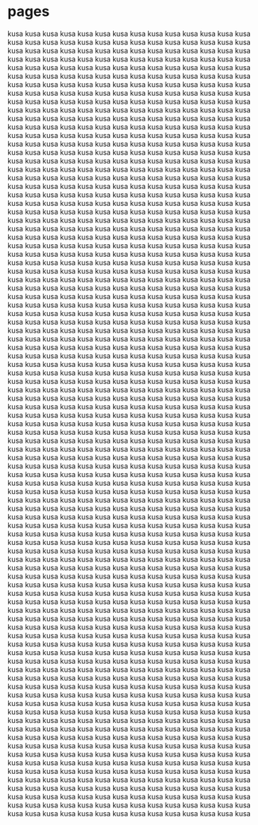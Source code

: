 # pages
kusa
kusa
kusa
kusa
kusa
kusa
kusa
kusa
kusa
kusa
kusa
kusa
kusa
kusa
kusa
kusa
kusa
kusa
kusa
kusa
kusa
kusa
kusa
kusa
kusa
kusa
kusa
kusa
kusa
kusa
kusa
kusa
kusa
kusa
kusa
kusa
kusa
kusa
kusa
kusa
kusa
kusa
kusa
kusa
kusa
kusa
kusa
kusa
kusa
kusa
kusa
kusa
kusa
kusa
kusa
kusa
kusa
kusa
kusa
kusa
kusa
kusa
kusa
kusa
kusa
kusa
kusa
kusa
kusa
kusa
kusa
kusa
kusa
kusa
kusa
kusa
kusa
kusa
kusa
kusa
kusa
kusa
kusa
kusa
kusa
kusa
kusa
kusa
kusa
kusa
kusa
kusa
kusa
kusa
kusa
kusa
kusa
kusa
kusa
kusa
kusa
kusa
kusa
kusa
kusa
kusa
kusa
kusa
kusa
kusa
kusa
kusa
kusa
kusa
kusa
kusa
kusa
kusa
kusa
kusa
kusa
kusa
kusa
kusa
kusa
kusa
kusa
kusa
kusa
kusa
kusa
kusa
kusa
kusa
kusa
kusa
kusa
kusa
kusa
kusa
kusa
kusa
kusa
kusa
kusa
kusa
kusa
kusa
kusa
kusa
kusa
kusa
kusa
kusa
kusa
kusa
kusa
kusa
kusa
kusa
kusa
kusa
kusa
kusa
kusa
kusa
kusa
kusa
kusa
kusa
kusa
kusa
kusa
kusa
kusa
kusa
kusa
kusa
kusa
kusa
kusa
kusa
kusa
kusa
kusa
kusa
kusa
kusa
kusa
kusa
kusa
kusa
kusa
kusa
kusa
kusa
kusa
kusa
kusa
kusa
kusa
kusa
kusa
kusa
kusa
kusa
kusa
kusa
kusa
kusa
kusa
kusa
kusa
kusa
kusa
kusa
kusa
kusa
kusa
kusa
kusa
kusa
kusa
kusa
kusa
kusa
kusa
kusa
kusa
kusa
kusa
kusa
kusa
kusa
kusa
kusa
kusa
kusa
kusa
kusa
kusa
kusa
kusa
kusa
kusa
kusa
kusa
kusa
kusa
kusa
kusa
kusa
kusa
kusa
kusa
kusa
kusa
kusa
kusa
kusa
kusa
kusa
kusa
kusa
kusa
kusa
kusa
kusa
kusa
kusa
kusa
kusa
kusa
kusa
kusa
kusa
kusa
kusa
kusa
kusa
kusa
kusa
kusa
kusa
kusa
kusa
kusa
kusa
kusa
kusa
kusa
kusa
kusa
kusa
kusa
kusa
kusa
kusa
kusa
kusa
kusa
kusa
kusa
kusa
kusa
kusa
kusa
kusa
kusa
kusa
kusa
kusa
kusa
kusa
kusa
kusa
kusa
kusa
kusa
kusa
kusa
kusa
kusa
kusa
kusa
kusa
kusa
kusa
kusa
kusa
kusa
kusa
kusa
kusa
kusa
kusa
kusa
kusa
kusa
kusa
kusa
kusa
kusa
kusa
kusa
kusa
kusa
kusa
kusa
kusa
kusa
kusa
kusa
kusa
kusa
kusa
kusa
kusa
kusa
kusa
kusa
kusa
kusa
kusa
kusa
kusa
kusa
kusa
kusa
kusa
kusa
kusa
kusa
kusa
kusa
kusa
kusa
kusa
kusa
kusa
kusa
kusa
kusa
kusa
kusa
kusa
kusa
kusa
kusa
kusa
kusa
kusa
kusa
kusa
kusa
kusa
kusa
kusa
kusa
kusa
kusa
kusa
kusa
kusa
kusa
kusa
kusa
kusa
kusa
kusa
kusa
kusa
kusa
kusa
kusa
kusa
kusa
kusa
kusa
kusa
kusa
kusa
kusa
kusa
kusa
kusa
kusa
kusa
kusa
kusa
kusa
kusa
kusa
kusa
kusa
kusa
kusa
kusa
kusa
kusa
kusa
kusa
kusa
kusa
kusa
kusa
kusa
kusa
kusa
kusa
kusa
kusa
kusa
kusa
kusa
kusa
kusa
kusa
kusa
kusa
kusa
kusa
kusa
kusa
kusa
kusa
kusa
kusa
kusa
kusa
kusa
kusa
kusa
kusa
kusa
kusa
kusa
kusa
kusa
kusa
kusa
kusa
kusa
kusa
kusa
kusa
kusa
kusa
kusa
kusa
kusa
kusa
kusa
kusa
kusa
kusa
kusa
kusa
kusa
kusa
kusa
kusa
kusa
kusa
kusa
kusa
kusa
kusa
kusa
kusa
kusa
kusa
kusa
kusa
kusa
kusa
kusa
kusa
kusa
kusa
kusa
kusa
kusa
kusa
kusa
kusa
kusa
kusa
kusa
kusa
kusa
kusa
kusa
kusa
kusa
kusa
kusa
kusa
kusa
kusa
kusa
kusa
kusa
kusa
kusa
kusa
kusa
kusa
kusa
kusa
kusa
kusa
kusa
kusa
kusa
kusa
kusa
kusa
kusa
kusa
kusa
kusa
kusa
kusa
kusa
kusa
kusa
kusa
kusa
kusa
kusa
kusa
kusa
kusa
kusa
kusa
kusa
kusa
kusa
kusa
kusa
kusa
kusa
kusa
kusa
kusa
kusa
kusa
kusa
kusa
kusa
kusa
kusa
kusa
kusa
kusa
kusa
kusa
kusa
kusa
kusa
kusa
kusa
kusa
kusa
kusa
kusa
kusa
kusa
kusa
kusa
kusa
kusa
kusa
kusa
kusa
kusa
kusa
kusa
kusa
kusa
kusa
kusa
kusa
kusa
kusa
kusa
kusa
kusa
kusa
kusa
kusa
kusa
kusa
kusa
kusa
kusa
kusa
kusa
kusa
kusa
kusa
kusa
kusa
kusa
kusa
kusa
kusa
kusa
kusa
kusa
kusa
kusa
kusa
kusa
kusa
kusa
kusa
kusa
kusa
kusa
kusa
kusa
kusa
kusa
kusa
kusa
kusa
kusa
kusa
kusa
kusa
kusa
kusa
kusa
kusa
kusa
kusa
kusa
kusa
kusa
kusa
kusa
kusa
kusa
kusa
kusa
kusa
kusa
kusa
kusa
kusa
kusa
kusa
kusa
kusa
kusa
kusa
kusa
kusa
kusa
kusa
kusa
kusa
kusa
kusa
kusa
kusa
kusa
kusa
kusa
kusa
kusa
kusa
kusa
kusa
kusa
kusa
kusa
kusa
kusa
kusa
kusa
kusa
kusa
kusa
kusa
kusa
kusa
kusa
kusa
kusa
kusa
kusa
kusa
kusa
kusa
kusa
kusa
kusa
kusa
kusa
kusa
kusa
kusa
kusa
kusa
kusa
kusa
kusa
kusa
kusa
kusa
kusa
kusa
kusa
kusa
kusa
kusa
kusa
kusa
kusa
kusa
kusa
kusa
kusa
kusa
kusa
kusa
kusa
kusa
kusa
kusa
kusa
kusa
kusa
kusa
kusa
kusa
kusa
kusa
kusa
kusa
kusa
kusa
kusa
kusa
kusa
kusa
kusa
kusa
kusa
kusa
kusa
kusa
kusa
kusa
kusa
kusa
kusa
kusa
kusa
kusa
kusa
kusa
kusa
kusa
kusa
kusa
kusa
kusa
kusa
kusa
kusa
kusa
kusa
kusa
kusa
kusa
kusa
kusa
kusa
kusa
kusa
kusa
kusa
kusa
kusa
kusa
kusa
kusa
kusa
kusa
kusa
kusa
kusa
kusa
kusa
kusa
kusa
kusa
kusa
kusa
kusa
kusa
kusa
kusa
kusa
kusa
kusa
kusa
kusa
kusa
kusa
kusa
kusa
kusa
kusa
kusa
kusa
kusa
kusa
kusa
kusa
kusa
kusa
kusa
kusa
kusa
kusa
kusa
kusa
kusa
kusa
kusa
kusa
kusa
kusa
kusa
kusa
kusa
kusa
kusa
kusa
kusa
kusa
kusa
kusa
kusa
kusa
kusa
kusa
kusa
kusa
kusa
kusa
kusa
kusa
kusa
kusa
kusa
kusa
kusa
kusa
kusa
kusa
kusa
kusa
kusa
kusa
kusa
kusa
kusa
kusa
kusa
kusa
kusa
kusa
kusa
kusa
kusa
kusa
kusa
kusa
kusa
kusa
kusa
kusa
kusa
kusa
kusa
kusa
kusa
kusa
kusa
kusa
kusa
kusa
kusa
kusa
kusa
kusa
kusa
kusa
kusa
kusa
kusa
kusa
kusa
kusa
kusa
kusa
kusa
kusa
kusa
kusa
kusa
kusa
kusa
kusa
kusa
kusa
kusa
kusa
kusa
kusa
kusa
kusa
kusa
kusa
kusa
kusa
kusa
kusa
kusa
kusa
kusa
kusa
kusa
kusa
kusa
kusa
kusa
kusa
kusa
kusa
kusa
kusa
kusa
kusa
kusa
kusa
kusa
kusa
kusa
kusa
kusa
kusa
kusa
kusa
kusa
kusa
kusa
kusa
kusa
kusa
kusa
kusa
kusa
kusa
kusa
kusa
kusa
kusa
kusa
kusa
kusa
kusa
kusa
kusa
kusa
kusa
kusa
kusa
kusa
kusa
kusa
kusa
kusa
kusa
kusa
kusa
kusa
kusa
kusa
kusa
kusa
kusa
kusa
kusa
kusa
kusa
kusa
kusa
kusa
kusa
kusa
kusa
kusa
kusa
kusa
kusa
kusa
kusa
kusa
kusa
kusa
kusa
kusa
kusa
kusa
kusa
kusa
kusa
kusa
kusa
kusa
kusa
kusa
kusa
kusa
kusa
kusa
kusa
kusa
kusa
kusa
kusa
kusa
kusa
kusa
kusa
kusa
kusa
kusa
kusa
kusa
kusa
kusa
kusa
kusa
kusa
kusa
kusa
kusa
kusa
kusa
kusa
kusa
kusa
kusa
kusa
kusa
kusa
kusa
kusa
kusa
kusa
kusa
kusa
kusa
kusa
kusa
kusa
kusa
kusa
kusa
kusa
kusa
kusa
kusa
kusa
kusa
kusa
kusa
kusa
kusa
kusa
kusa
kusa
kusa
kusa
kusa
kusa
kusa
kusa
kusa
kusa
kusa
kusa
kusa
kusa
kusa
kusa
kusa
kusa
kusa
kusa
kusa
kusa
kusa
kusa
kusa
kusa
kusa
kusa
kusa
kusa
kusa
kusa
kusa
kusa
kusa
kusa
kusa
kusa
kusa
kusa
kusa
kusa
kusa
kusa
kusa
kusa
kusa
kusa
kusa
kusa
kusa
kusa
kusa
kusa
kusa
kusa
kusa
kusa
kusa
kusa
kusa
kusa
kusa
kusa
kusa
kusa
kusa
kusa
kusa
kusa
kusa
kusa
kusa
kusa
kusa
kusa
kusa
kusa
kusa
kusa
kusa
kusa
kusa
kusa
kusa
kusa
kusa
kusa
kusa
kusa
kusa
kusa
kusa
kusa
kusa
kusa
kusa
kusa
kusa
kusa
kusa
kusa
kusa
kusa
kusa
kusa
kusa
kusa
kusa
kusa
kusa
kusa
kusa
kusa
kusa
kusa
kusa
kusa
kusa
kusa
kusa
kusa
kusa
kusa
kusa
kusa
kusa
kusa
kusa
kusa
kusa
kusa
kusa
kusa
kusa
kusa
kusa
kusa
kusa
kusa
kusa
kusa
kusa
kusa
kusa
kusa
kusa
kusa
kusa
kusa
kusa
kusa
kusa
kusa
kusa
kusa
kusa
kusa
kusa
kusa
kusa
kusa
kusa
kusa
kusa
kusa
kusa
kusa
kusa
kusa
kusa
kusa
kusa
kusa
